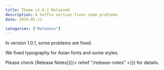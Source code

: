 ```yaml
---
title: Theme v1.0.1 Released
description: A hotfix version fixes some problems
date: 2019-05-11

categories: ["Releases"]
---
```


In version 1.0.1, some problems are fixed.

<!--more-->

We fixed typography for Asian fonts and some styles.

Please check [Release Notes]({{< relref "/release-notes" >}}) for details.
